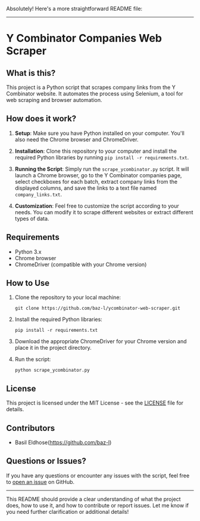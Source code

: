 Absolutely! Here's a more straightforward README file:

---

# Y Combinator Companies Web Scraper

## What is this?

This project is a Python script that scrapes company links from the Y Combinator website. It automates the process using Selenium, a tool for web scraping and browser automation.

## How does it work?

1. **Setup**: Make sure you have Python installed on your computer. You'll also need the Chrome browser and ChromeDriver.

2. **Installation**: Clone this repository to your computer and install the required Python libraries by running `pip install -r requirements.txt`.

3. **Running the Script**: Simply run the `scrape_ycombinator.py` script. It will launch a Chrome browser, go to the Y Combinator companies page, select checkboxes for each batch, extract company links from the displayed columns, and save the links to a text file named `company_links.txt`.

4. **Customization**: Feel free to customize the script according to your needs. You can modify it to scrape different websites or extract different types of data.

## Requirements

- Python 3.x
- Chrome browser
- ChromeDriver (compatible with your Chrome version)

## How to Use

1. Clone the repository to your local machine:

   ```
   git clone https://github.com/baz-l/ycombinator-web-scraper.git
   ```

2. Install the required Python libraries:

   ```
   pip install -r requirements.txt
   ```

3. Download the appropriate ChromeDriver for your Chrome version and place it in the project directory.

4. Run the script:

   ```
   python scrape_ycombinator.py
   ```

## License

This project is licensed under the MIT License - see the [LICENSE](LICENSE) file for details.

## Contributors

- Basil Eldhose(https://github.com/baz-l)

## Questions or Issues?

If you have any questions or encounter any issues with the script, feel free to [open an issue](https://github.com/baz-l/ycombinator-web-scraper/issues) on GitHub.

---

This README should provide a clear understanding of what the project does, how to use it, and how to contribute or report issues. Let me know if you need further clarification or additional details!
